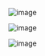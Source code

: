 ![image](https://github.com/user-attachments/assets/7c48afb3-d7ff-485f-83a1-62e6394b825c)

![image](https://github.com/user-attachments/assets/b89f8d54-2e1e-4691-b2ee-03107474e4d5)

![image](https://github.com/user-attachments/assets/edd8c1c8-1d97-4f5d-ad64-8ccf5ff97b1e)

                                                                                                                                                                                                                                       
